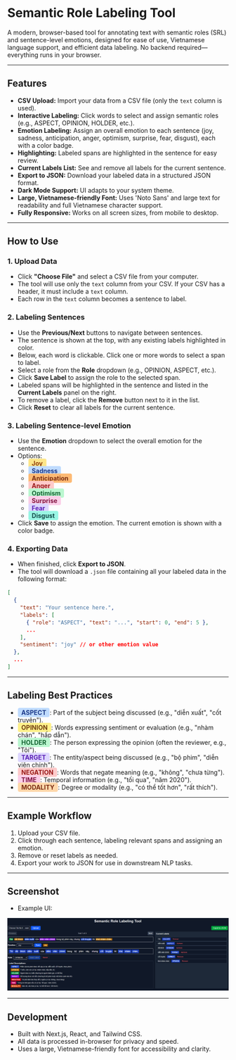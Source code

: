 # Semantic Role Labeling Tool

A modern, browser-based tool for annotating text with semantic roles (SRL) and sentence-level emotions, designed for ease of use, Vietnamese language support, and efficient data labeling. No backend required—everything runs in your browser.

---

## Features
- **CSV Upload:** Import your data from a CSV file (only the `text` column is used).
- **Interactive Labeling:** Click words to select and assign semantic roles (e.g., ASPECT, OPINION, HOLDER, etc.).
- **Emotion Labeling:** Assign an overall emotion to each sentence (joy, sadness, anticipation, anger, optimism, surprise, fear, disgust), each with a color badge.
- **Highlighting:** Labeled spans are highlighted in the sentence for easy review.
- **Current Labels List:** See and remove all labels for the current sentence.
- **Export to JSON:** Download your labeled data in a structured JSON format.
- **Dark Mode Support:** UI adapts to your system theme.
- **Large, Vietnamese-friendly Font:** Uses 'Noto Sans' and large text for readability and full Vietnamese character support.
- **Fully Responsive:** Works on all screen sizes, from mobile to desktop.

---

## How to Use

### 1. Upload Data
- Click **"Choose File"** and select a CSV file from your computer.
- The tool will use only the `text` column from your CSV. If your CSV has a header, it must include a `text` column.
- Each row in the `text` column becomes a sentence to label.

### 2. Labeling Sentences
- Use the **Previous/Next** buttons to navigate between sentences.
- The sentence is shown at the top, with any existing labels highlighted in color.
- Below, each word is clickable. Click one or more words to select a span to label.
- Select a role from the **Role** dropdown (e.g., OPINION, ASPECT, etc.).
- Click **Save Label** to assign the role to the selected span.
- Labeled spans will be highlighted in the sentence and listed in the **Current Labels** panel on the right.
- To remove a label, click the **Remove** button next to it in the list.
- Click **Reset** to clear all labels for the current sentence.

### 3. Labeling Sentence-level Emotion
- Use the **Emotion** dropdown to select the overall emotion for the sentence.
- Options: 
  - <span style='background-color:#fde68a;color:#92400e;padding:2px 8px;border-radius:4px;font-weight:bold;'>Joy</span>
  - <span style='background-color:#bfdbfe;color:#1e3a8a;padding:2px 8px;border-radius:4px;font-weight:bold;'>Sadness</span>
  - <span style='background-color:#fdba74;color:#7c2d12;padding:2px 8px;border-radius:4px;font-weight:bold;'>Anticipation</span>
  - <span style='background-color:#fecaca;color:#991b1b;padding:2px 8px;border-radius:4px;font-weight:bold;'>Anger</span>
  - <span style='background-color:#bbf7d0;color:#166534;padding:2px 8px;border-radius:4px;font-weight:bold;'>Optimism</span>
  - <span style='background-color:#fbcfe8;color:#831843;padding:2px 8px;border-radius:4px;font-weight:bold;'>Surprise</span>
  - <span style='background-color:#ddd6fe;color:#5b21b6;padding:2px 8px;border-radius:4px;font-weight:bold;'>Fear</span>
  - <span style='background-color:#99f6e4;color:#134e4a;padding:2px 8px;border-radius:4px;font-weight:bold;'>Disgust</span>
- Click **Save** to assign the emotion. The current emotion is shown with a color badge.

### 4. Exporting Data
- When finished, click **Export to JSON**.
- The tool will download a `.json` file containing all your labeled data in the following format:

```json
[
  {
    "text": "Your sentence here.",
    "labels": [
      { "role": "ASPECT", "text": "...", "start": 0, "end": 5 },
      ...
    ],
    "sentiment": "joy" // or other emotion value
  },
  ...
]
```

---

## Labeling Best Practices
- <span style='background-color:#bfdbfe;color:#1e3a8a;padding:2px 8px;border-radius:4px;font-weight:bold;'>ASPECT</span>: Part of the subject being discussed (e.g., "diễn xuất", "cốt truyện").
- <span style='background-color:#fef08a;color:#713f12;padding:2px 8px;border-radius:4px;font-weight:bold;'>OPINION</span>: Words expressing sentiment or evaluation (e.g., "nhàm chán", "hấp dẫn").
- <span style='background-color:#bbf7d0;color:#166534;padding:2px 8px;border-radius:4px;font-weight:bold;'>HOLDER</span>: The person expressing the opinion (often the reviewer, e.g., "Tôi").
- <span style='background-color:#ddd6fe;color:#5b21b6;padding:2px 8px;border-radius:4px;font-weight:bold;'>TARGET</span>: The entity/aspect being discussed (e.g., "bộ phim", "diễn viên chính").
- <span style='background-color:#fecaca;color:#991b1b;padding:2px 8px;border-radius:4px;font-weight:bold;'>NEGATION</span>: Words that negate meaning (e.g., "không", "chưa từng").
- <span style='background-color:#fbcfe8;color:#831843;padding:2px 8px;border-radius:4px;font-weight:bold;'>TIME</span>: Temporal information (e.g., "tối qua", "năm 2020").
- <span style='background-color:#fed7aa;color:#7c2d12;padding:2px 8px;border-radius:4px;font-weight:bold;'>MODALITY</span>: Degree or modality (e.g., "có thể tốt hơn", "rất thích").

---

## Example Workflow
1. Upload your CSV file.
2. Click through each sentence, labeling relevant spans and assigning an emotion.
3. Remove or reset labels as needed.
4. Export your work to JSON for use in downstream NLP tasks.

---

## Screenshot

- Example UI:

![SRL Tool Screenshot](Screenshot.png)

---

## Development
- Built with Next.js, React, and Tailwind CSS.
- All data is processed in-browser for privacy and speed.
- Uses a large, Vietnamese-friendly font for accessibility and clarity.

